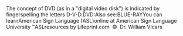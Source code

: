 The concept of DVD (as in a "digital video disk") is indicated by 
			fingerspelling the letters D-V-D.DVD:Also see:BLUE-RAYYou can learnAmerican Sign Language (ASL)online at American Sign Language University ™ASLresources by Lifeprint.com  ©  Dr. William Vicars
